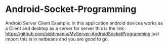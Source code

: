 Android-Socket-Programming
==========================

Android Server Client Example:
In this application android devices works as a Client and desktop as a server for server this is the link : https://github.com/siddimania/MyServer-AndroidSocketProgramming just import this is in netbeans and you are good to go.

